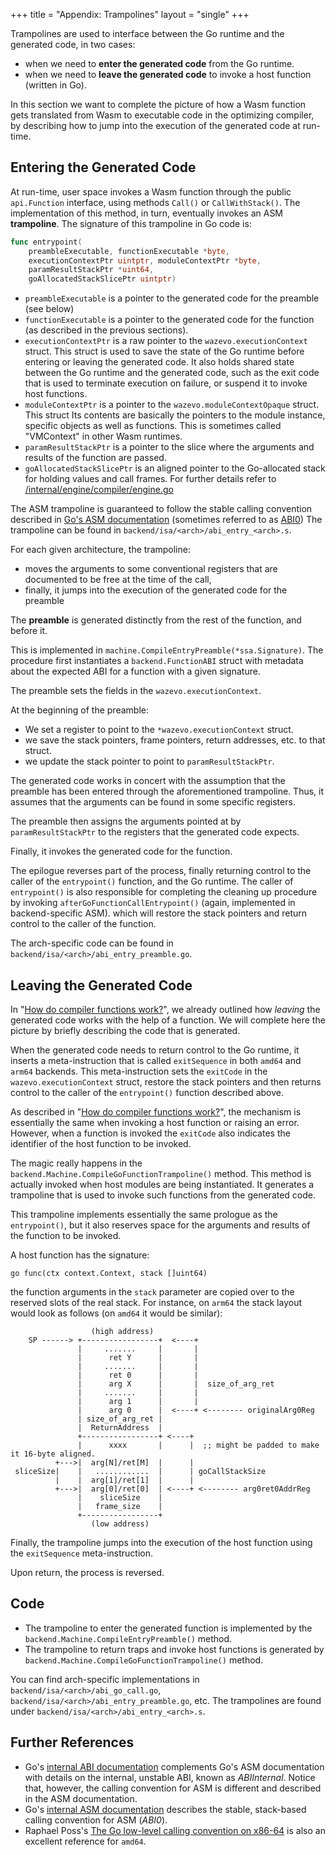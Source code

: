 +++
title = "Appendix: Trampolines"
layout = "single"
+++

Trampolines are used to interface between the Go runtime and the generated
code, in two cases:

- when we need to **enter the generated code** from the Go runtime.
- when we need to **leave the generated code** to invoke a host function
  (written in Go).

In this section we want to complete the picture of how a Wasm function gets
translated from Wasm to executable code in the optimizing compiler, by
describing how to jump into the execution of the generated code at run-time.

## Entering the Generated Code

At run-time, user space invokes a Wasm function through the public
`api.Function` interface, using methods `Call()` or `CallWithStack()`.  The
implementation of this method, in turn, eventually invokes an ASM
**trampoline**. The signature of this trampoline in Go code is:

```go
func entrypoint(
	preambleExecutable, functionExecutable *byte,
	executionContextPtr uintptr, moduleContextPtr *byte,
	paramResultStackPtr *uint64,
	goAllocatedStackSlicePtr uintptr)
```

- `preambleExecutable` is a pointer to the generated code for the preamble (see
  below)
- `functionExecutable` is a pointer to the generated code for the function (as
  described in the previous sections).
- `executionContextPtr` is a raw pointer to the `wazevo.executionContext`
  struct. This struct is used to save the state of the Go runtime before
entering or leaving the generated code. It also holds shared state between the
Go runtime and the generated code, such as the exit code that is used to
terminate execution on failure, or suspend it to invoke host functions.
- `moduleContextPtr` is a pointer to the `wazevo.moduleContextOpaque` struct.
  This struct Its contents are basically the pointers to the module instance,
specific objects as well as functions. This is sometimes called "VMContext" in
other Wasm runtimes.
- `paramResultStackPtr` is a pointer to the slice where the arguments and
  results of the function are passed.
- `goAllocatedStackSlicePtr` is an aligned pointer to the Go-allocated stack
  for holding values and call frames. For further details refer to
[/internal/engine/compiler/engine.go][wazero-engine-stack]

The ASM trampoline is guaranteed to follow the stable calling convention
described in [Go's ASM documentation][abi-asm] (sometimes referred to as
[ABI0][proposal-register-cc]) The trampoline can be found in
`backend/isa/<arch>/abi_entry_<arch>.s`.

For each given architecture, the trampoline:
- moves the arguments to some conventional registers that are documented to be
  free at the time of the call,
- finally, it jumps into the execution of the generated code for the preamble

The **preamble** is generated distinctly from the rest of the function, and
before it.

This is implemented in `machine.CompileEntryPreamble(*ssa.Signature)`.  The
procedure first instantiates a `backend.FunctionABI` struct with metadata about
the expected ABI for a function with a given signature.

The preamble sets the fields in the `wazevo.executionContext`.

At the beginning of the preamble:

- We set a register to point to the `*wazevo.executionContext` struct.
- we save the stack pointers, frame pointers, return addresses, etc. to that
  struct.
- we update the stack pointer to point to `paramResultStackPtr`.

The generated code works in concert with the assumption that the preamble has
been entered through the aforementioned trampoline. Thus, it assumes that the
arguments can be found in some specific registers.

The preamble then assigns the arguments pointed at by `paramResultStackPtr` to
the registers that the generated code expects.

Finally, it invokes the generated code for the function.

The epilogue reverses part of the process, finally returning control to the
caller of the `entrypoint()` function, and the Go runtime. The caller of
`entrypoint()` is also responsible for completing the cleaning up procedure by
invoking `afterGoFunctionCallEntrypoint()` (again, implemented in
backend-specific ASM).  which will restore the stack pointers and return
control to the caller of the function.

The arch-specific code can be found in
`backend/isa/<arch>/abi_entry_preamble.go`.

[wazero-engine-stack]: https://github.com/tetratelabs/wazero/blob/095b49f74a5e36ce401b899a0c16de4eeb46c054/internal/engine/compiler/engine.go#L77-L132
[abi-arm64]: https://tip.golang.org/src/cmd/compile/abi-internal#arm64-architecture
[abi-amd64]: https://tip.golang.org/src/cmd/compile/abi-internal#amd64-architecture
[abi-cc]: https://tip.golang.org/src/cmd/compile/abi-internal#function-call-argument-and-result-passing


## Leaving the Generated Code

In "[How do compiler functions work?][how-do-compiler-functions-work]", we
already outlined how _leaving_ the generated code works with the help of a
function. We will complete here the picture by briefly describing the code that
is generated.

When the generated code needs to return control to the Go runtime, it inserts a
meta-instruction that is called `exitSequence` in both `amd64` and `arm64`
backends.  This meta-instruction sets the `exitCode` in the
`wazevo.executionContext` struct, restore the stack pointers and then returns
control to the caller of the `entrypoint()` function described above.

As described in "[How do compiler functions
work?][how-do-compiler-functions-work]", the mechanism is essentially the same
when invoking a host function or raising an error. However, when a function is
invoked the `exitCode` also indicates the identifier of the host function to be
invoked.

The magic really happens in the `backend.Machine.CompileGoFunctionTrampoline()`
method.  This method is actually invoked when host modules are being
instantiated.  It generates a trampoline that is used to invoke such functions
from the generated code.

This trampoline implements essentially the same prologue as the `entrypoint()`,
but it also reserves space for the arguments and results of the function to be
invoked.

A host function has the signature:

```
go func(ctx context.Context, stack []uint64)
```

the function arguments in the `stack` parameter are copied over to the reserved
slots of the real stack. For instance, on `arm64` the stack layout would look
as follows (on `amd64` it would be similar):

```goat
                  (high address)
    SP ------> +-----------------+  <----+
               |     .......     |       |
               |      ret Y      |       |
               |     .......     |       |
               |      ret 0      |       |
               |      arg X      |       |  size_of_arg_ret
               |     .......     |       |
               |      arg 1      |       |
               |      arg 0      |  <----+ <-------- originalArg0Reg
               | size_of_arg_ret |
               |  ReturnAddress  |
               +-----------------+ <----+
               |      xxxx       |      |  ;; might be padded to make it 16-byte aligned.
          +--->|  arg[N]/ret[M]  |      |
 sliceSize|    |   ............  |      | goCallStackSize
          |    |  arg[1]/ret[1]  |      |
          +--->|  arg[0]/ret[0]  | <----+ <-------- arg0ret0AddrReg
               |    sliceSize    |
               |   frame_size    |
               +-----------------+
                  (low address)
```

Finally, the trampoline jumps into the execution of the host function using the
`exitSequence` meta-instruction.

Upon return, the process is reversed.

## Code

- The trampoline to enter the generated function is implemented by the
  `backend.Machine.CompileEntryPreamble()` method.
- The trampoline to return traps and invoke host functions is generated by
  `backend.Machine.CompileGoFunctionTrampoline()` method.

You can find arch-specific implementations in
`backend/isa/<arch>/abi_go_call.go`,
`backend/isa/<arch>/abi_entry_preamble.go`, etc. The trampolines are found
under `backend/isa/<arch>/abi_entry_<arch>.s`.

## Further References

- Go's [internal ABI documentation][abi-internal] complements Go's ASM
  documentation with details on the internal, unstable ABI, known as
*ABIInternal*. Notice that, however, the calling convention for ASM is
different and described in the ASM documentation.
- Go's [internal ASM documentation][abi-asm] describes the stable, stack-based
  calling convention for ASM (_ABI0_).
- Raphael Poss's [The Go low-level calling convention on
  x86-64][go-call-conv-x86] is also an excellent reference for `amd64`.

[abi-asm]: https://go.dev/doc/asm
[abi-internal]: https://tip.golang.org/src/cmd/compile/abi-internal
[go-call-conv-x86]: https://dr-knz.net/go-calling-convention-x86-64.html
[proposal-register-cc]: https://go.googlesource.com/proposal/+/master/design/40724-register-calling.md#background
[how-do-compiler-functions-work]: ../../how_do_compiler_functions_work/


